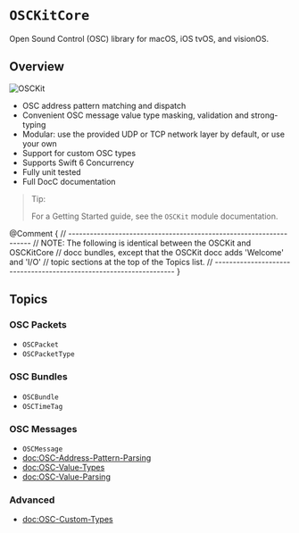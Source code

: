 # ``OSCKitCore``

Open Sound Control (OSC) library for macOS, iOS tvOS, and visionOS.

## Overview

![OSCKit](osckit-banner.png)

- OSC address pattern matching and dispatch
- Convenient OSC message value type masking, validation and strong-typing
- Modular: use the provided UDP or TCP network layer by default, or use your own
- Support for custom OSC types
- Supports Swift 6 Concurrency
- Fully unit tested
- Full DocC documentation

> Tip:
>
> For a Getting Started guide, see the `OSCKit` module documentation.

@Comment {
    // -------------------------------------------------------------------
    // NOTE: The following is identical between the OSCKit and OSCKitCore
    // docc bundles, except that the OSCKit docc adds 'Welcome' and 'I/O'
    // topic sections at the top of the Topics list.
    // -------------------------------------------------------------------
}

## Topics

### OSC Packets

- ``OSCPacket``
- ``OSCPacketType``

### OSC Bundles

- ``OSCBundle``
- ``OSCTimeTag``

### OSC Messages

- ``OSCMessage``
- <doc:OSC-Address-Pattern-Parsing>
- <doc:OSC-Value-Types>
- <doc:OSC-Value-Parsing>

### Advanced

- <doc:OSC-Custom-Types>
